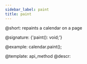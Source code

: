 ```yaml
---
sidebar_label: paint
title: paint
---          
```


@short: repaints a calendar on a page

@signature: {'paint(): void;'}

@example:
calendar.paint();


@template: api_method
@descr:

